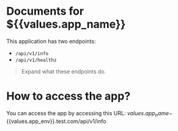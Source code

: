 # Documents for ${{values.app_name}}

This application has two endpoints:
- `/api/v1/info`
- `/api/v1/healthz`

> Expand what these endpoints do.

# How to access the app?

You can access the app by accessing this URL: ${{values.app_name}}-${{values.app_env}}.test.com/api/v1/info
